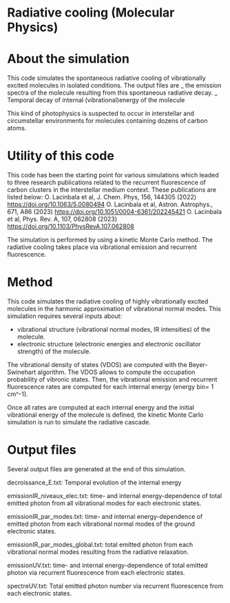 # Radiative cooling (Molecular Physics)


# About the simulation

This code simulates the spontaneous radiative cooling of vibrationally excited molecules in isolated conditions. 
The output files are
_ the emission spectra of the molecule resulting from this spontaneous radiative decay.
_ Temporal decay of internal (vibrational)energy of the molecule

This kind of photophysics is suspected to occur in interstellar and circumstellar environments for molecules containing dozens of carbon atoms.

# Utility of this code

This code has been the starting point for various simulations which leaded to three research publications related to the recurrent fluorescence
of carbon clusters in the interstellar medium context. 
These publications are listed below:
O. Lacinbala et al, J. Chem. Phys, 156, 144305 (2022) https://doi.org/10.1063/5.0080494
O. Lacinbala et al, Astron. Astrophys., 671, A86 (2023) https://doi.org/10.1051/0004-6361/202245421 
O. Lacinbala et al, Phys. Rev. A, 107, 062808 (2023) https://doi.org/10.1103/PhysRevA.107.062808

The simulation is performed by using a kinetic Monte Carlo method. The radiative cooling takes place via vibrational emission and recurrent fluorescence.

# Method

This code simulates the radiative cooling of highly vibrationally excited molecules in the harmonic approximation of vibrational normal modes.
This simulation requires several inputs about:
- vibrational structure (vibrational normal modes, IR intensities) of the molecule.
- electronic structure (electronic energies and electronic oscillator strength) of the molecule.

The vibrational density of states (VDOS) are computed with the Beyer-Swinehart algorithm. The VDOS allows to compute the
occupation probability of vibronic states. Then, the vibrational emission and recurrent fluorescence rates are computed for each internal energy (energy bin= 1 cm^-1).

Once all rates are computed at each internal energy and the initial vibrational energy of the molecule is defined, the kinetic Monte Carlo simulation is run to simulate the radiative cascade.

# Output files

Several output files are generated at the end of this simulation.

decroissance_E.txt: Temporal evolution of the internal energy

emissionIR_niveaux_elec.txt: time- and internal energy-dependence of total emitted photon from all vibrational modes for each electronic states.

emissionIR_par_modes.txt: time- and internal energy-dependence of emitted photon from each vibrational normal modes of the ground electronic states.

emissionIR_par_modes_global.txt: total emitted photon from each vibrational normal modes resulting from the radiative relaxation.

emissionUV.txt: time- and internal energy-dependence of total emitted photon via recurrent fluorescence from each electronic states.

spectreUV.txt: Total emitted photon number via recurrent fluorescence from each electronic states.

